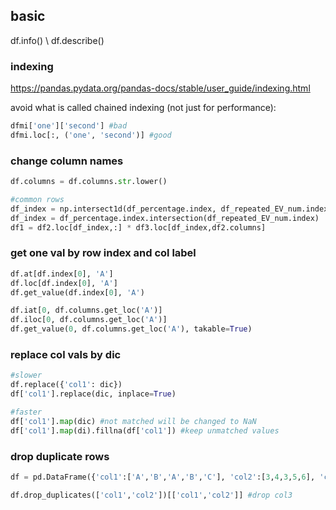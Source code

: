 ## basic

df.info() \\
df.describe()

### indexing
https://pandas.pydata.org/pandas-docs/stable/user_guide/indexing.html

avoid what is called chained indexing (not just for performance):
```python
dfmi['one']['second'] #bad
dfmi.loc[:, ('one', 'second')] #good
```

### change column names
```python
df.columns = df.columns.str.lower()

#common rows
df_index = np.intersect1d(df_percentage.index, df_repeated_EV_num.index)
df_index = df_percentage.index.intersection(df_repeated_EV_num.index)
df1 = df2.loc[df_index,:] * df3.loc[df_index,df2.columns]
```

### get one val by row index and col label
```python
df.at[df.index[0], 'A']
df.loc[df.index[0], 'A']
df.get_value(df.index[0], 'A')

df.iat[0, df.columns.get_loc('A')]
df.iloc[0, df.columns.get_loc('A')]
df.get_value(0, df.columns.get_loc('A'), takable=True)
```


### replace col vals by dic
```python
#slower
df.replace({'col1': dic})
df['col1'].replace(dic, inplace=True)

#faster
df['col1'].map(dic) #not matched will be changed to NaN
df['col1'].map(di).fillna(df['col1']) #keep unmatched values
```

### drop duplicate rows
```python
df = pd.DataFrame({'col1':['A','B','A','B','C'], 'col2':[3,4,3,5,6], 'col3':[0,0.1,0.2,0.3,0.4]})

df.drop_duplicates(['col1','col2'])[['col1','col2']] #drop col3
```